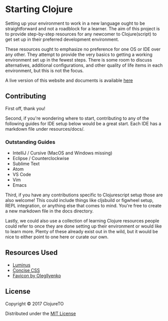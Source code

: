 # Starting Clojure

Setting up your environment to work in a new language ought to be straightforward and not a roadblock for a learner. The aim of this project is to provide step-by-step resources for any newcomer to Clojure(script) to get set up in their preferred development environment.

These resources ought to emphasize no preference for one OS or IDE over any other. They attempt to provide the very basics to getting a working environment set up in the fewest steps. There is some room to discuss alternatives, additional configurations, and other quality of life items in each environment, but this is not the focus.

A live version of this website and documents is available [here](http://www.startingclojure.com/)

## Contributing

First off, thank you!

Second, if you're wondering where to start, contributing to any of the following guides for IDE setup below would be a great start. Each IDE has a markdown file under resources/docs/.

### Outstanding Guides

- IntelliJ / Cursive (MacOS and Windows missing)
- Eclipse / Counterclockwise
- Sublime Text
- Atom
- VS Code
- Vim 
- Emacs

Third, if you have any contributions specific to Clojurescript setup those are also welcome! This could include things like cljsbuild or figwheel setup, REPL integration, or anything else that comes to mind. You're free to create a new markdown file in the docs directory.

Lastly, we could also use a collection of learning Clojure resources people could refer to once they are done setting up their environment or would like to learn more. Plenty of these already exist out in the wild, but it would be nice to either point to one here or curate our own.

## Resources Used 

- [Luminus](http://www.luminusweb.net/)
- [Concise CSS](http://concisecss.com/)
- [Favicon by Olegllyenko](https://github.com/OlegIlyenko/clojure-icons)

## License

Copyright © 2017 ClojureTO

Distributed under the [MIT License](http://opensource.org/licenses/MIT)
